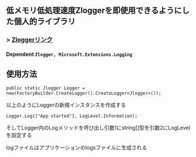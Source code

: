 ## 低メモリ低処理速度Zloggerを即使用できるようにした個人的ライブラリ

### > [Zloggerリンク](https://github.com/Cysharp/ZLogger)
#### Dependent ```Zlogger, Microsoft.Extensions.Logging```

## 使用方法

```public static Jlogger Logger = new(FactoryBuilder.CreateLogger().CreateLogger<Jlogger>());```


以上のようにLoggerの新規インスタンスを作成する

```Logger.Log(["App started"], LogLevel.Information);```

そしてLogger内のLogメソッドを呼び出し引数1にstring[]型を引数2にLogLevelを設定する

logファイルはアプリケーションのlogsファイルに生成される
